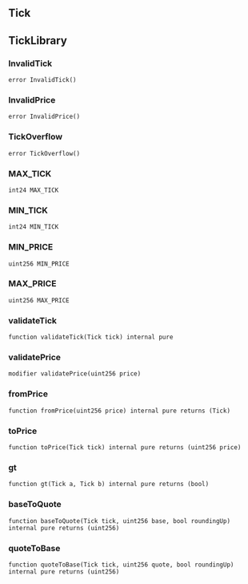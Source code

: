 ## Tick

## TickLibrary

### InvalidTick

```solidity
error InvalidTick()
```

### InvalidPrice

```solidity
error InvalidPrice()
```

### TickOverflow

```solidity
error TickOverflow()
```

### MAX_TICK

```solidity
int24 MAX_TICK
```

### MIN_TICK

```solidity
int24 MIN_TICK
```

### MIN_PRICE

```solidity
uint256 MIN_PRICE
```

### MAX_PRICE

```solidity
uint256 MAX_PRICE
```

### validateTick

```solidity
function validateTick(Tick tick) internal pure
```

### validatePrice

```solidity
modifier validatePrice(uint256 price)
```

### fromPrice

```solidity
function fromPrice(uint256 price) internal pure returns (Tick)
```

### toPrice

```solidity
function toPrice(Tick tick) internal pure returns (uint256 price)
```

### gt

```solidity
function gt(Tick a, Tick b) internal pure returns (bool)
```

### baseToQuote

```solidity
function baseToQuote(Tick tick, uint256 base, bool roundingUp) internal pure returns (uint256)
```

### quoteToBase

```solidity
function quoteToBase(Tick tick, uint256 quote, bool roundingUp) internal pure returns (uint256)
```


